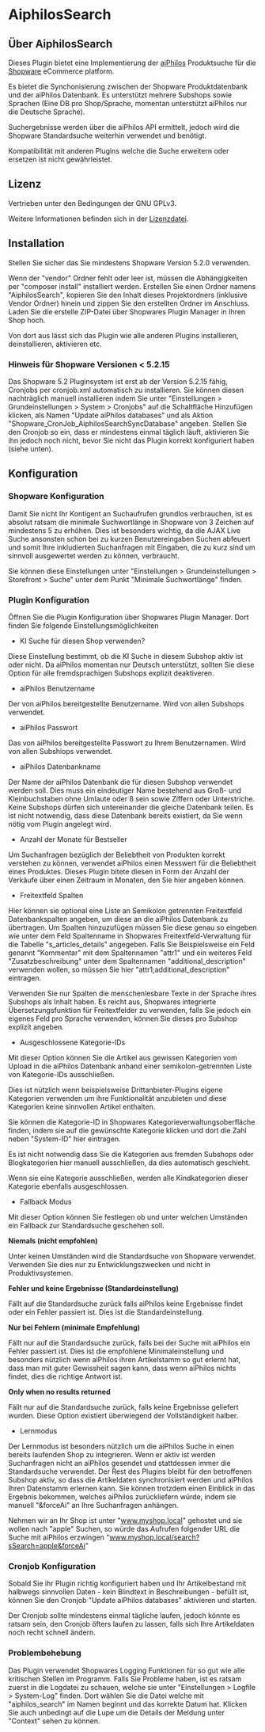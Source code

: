 # AiphilosSearch
## Über AiphilosSearch
Dieses Plugin bietet eine Implementierung der [aiPhilos](https://aiphilos.com) Produktsuche für die [Shopware](https://shopware.com/) eCommerce platform.

Es bietet die Synchonisierung zwischen der Shopware Produktdatenbank und der aiPhilos Datenbank. Es unterstützt mehrere Subshops sowie Sprachen (Eine DB pro Shop/Sprache, momentan unterstützt aiPhilos nur die Deutsche Sprache).

Suchergebnisse werden über die aiPhilos API ermittelt, jedoch wird die Shopware Standardsuche weiterhin verwendet und benötigt.

Kompatibilität mit anderen Plugins welche die Suche erweitern oder ersetzen ist nicht gewährleistet.

## Lizenz

Vertrieben unter den Bedingungen der GNU GPLv3.

Weitere Informationen befinden sich in der [Lizenzdatei](LICENSE.md).

## Installation

Stellen Sie sicher das Sie mindestens Shopware Version 5.2.0 verwenden.

Wenn der "vendor" Ordner fehlt oder leer ist, müssen die Abhängigkeiten per "composer install" installiert werden.
Erstellen Sie einen Ordner namens "AiphilosSearch", kopieren Sie den Inhalt dieses Projektordners (inklusive Vendor Ordner) hinein und zippen Sie den erstellten Ordner im Anschluss.
Laden Sie die erstelle ZIP-Datei über Shopwares Plugin Manager in Ihren Shop hoch.

Von dort aus lässt sich das Plugin wie alle anderen Plugins installieren, deinstallieren, aktivieren etc.

### Hinweis für Shopware Versionen < 5.2.15

Das Shopware 5.2 Pluginsystem ist erst ab der Version 5.2.15 fähig, Cronjobs per cronjob.xml automatisch zu installieren.
Sie können diesen nachträglich manuell installieren indem Sie unter "Einstellungen > Grundeinstellungen > System > Cronjobs" auf die Schaltfläche Hinzufügen klicken, als Namen "Update aiPhilos databases" und als Aktion "Shopware_CronJob_AiphilosSearchSyncDatabase" angeben.
Stellen Sie den Cronjob so ein, dass er mindestens einmal täglich läuft, aktivieren Sie ihn jedoch noch nicht, bevor Sie nicht das Plugin korrekt konfiguriert haben (siehe unten).

## Konfiguration

### Shopware Konfiguration

Damit Sie nicht Ihr Kontigent an Suchaufrufen grundlos verbrauchen, ist es absolut ratsam die minimale Suchwortlänge in Shopware von 3 Zeichen auf mindestens 5 zu erhöhen.
Dies ist besonders wichtig, da die AJAX Live Suche ansonsten schon bei zu kurzen Benutzereingaben Suchen abfeuert und somit Ihre inkludierten Suchanfragen mit Eingaben, die zu kurz sind um sinnvoll ausgewertet werden zu können, verbraucht.

Sie können diese Einstellungen unter "Einstellungen > Grundeinstellungen > Storefront > Suche" unter dem Punkt "Minimale Suchwortlänge" finden.

### Plugin Konfiguration
Öffnen Sie die Plugin Konfiguration über Shopwares Plugin Manager.
Dort finden Sie folgende Einstellungsmöglichkeiten

* KI Suche für diesen Shop verwenden?

Diese Einstellung bestimmt, ob die KI Suche in diesem Subshop aktiv ist oder nicht. Da aiPhilos momentan nur Deutsch unterstützt, sollten Sie diese Option für alle fremdsprachigen Subshops explizit deaktiveren.

* aiPhilos Benutzername

Der von aiPhilos bereitgestellte Benutzername.
Wird von allen Subshops verwendet.

* aiPhilos Passwort

Das von aiPhilos bereitgestellte Passwort zu Ihrem Benutzernamen.
Wird von allen Subshiops verwendet.

* aiPhilos Datenbankname

Der Name der aiPhilos Datenbank die für diesen Subshop verwendet werden soll.
Dies muss ein eindeutiger Name bestehend aus Groß- und Kleinbuchstaben ohne Umlaute oder ß sein sowie Ziffern oder Unterstriche.
Keine Subshops dürfen sich untereinander die gleiche Datenbank teilen.
Es ist nicht notwendig, dass diese Datenbank bereits existiert, da Sie wenn nötig vom Plugin angelegt wird.

* Anzahl der Monate für Bestseller

Um Suchanfragen bezüglich der Beliebtheit von Produkten korrekt verstehen zu können, verwendet aiPhilos einen Messwert für die Beliebtheit eines Produktes. Dieses Plugin bitete diesen in Form der Anzahl der Verkäufe über einen Zeitraum in Monaten, den Sie hier angeben können.

* Freitextfeld Spalten

Hier können sie optional eine Liste an Semikolon getrennten Freitextfeld Datenbankspalten angeben, um diese an die aiPhilos Datenbank zu übertragen. Um Spalten hinzuzufügen müssen Sie diese genau so eingeben wie unter dem Feld Spaltenname in Shopwares Freitextfeld-Verwaltung für die Tabelle "s_articles_details" angegeben.
Falls Sie Beispielsweise ein Feld genannt "Kommentar" mit dem Spaltennamen "attr1" und ein weiteres Feld "Zusatzbeschreibung" unter dem Spaltennamen "additional_description" verwenden wollen, so müssen Sie hier "attr1;additional_description" eintragen.

Verwenden Sie nur Spalten die menschenlesbare Texte in der Sprache ihres Subshops als Inhalt haben. Es reicht aus, Shopwares integrierte Übersetzungsfunktion für Freitextfelder zu verwenden, falls Sie jedoch ein eigenes Feld pro Sprache verwenden, können Sie dieses pro Subshop explizit angeben.

* Ausgeschlossene Kategorie-IDs

Mit dieser Option können Sie die Artikel aus gewissen Kategorien vom Upload in die aiPhilos Datenbank anhand einer semikolon-getrennten Liste von Kategorie-IDs ausschließen.

Dies ist nützlich wenn beispielsweise Drittanbieter-Plugins eigene Kategorien verwenden um ihre Funktionalität anzubieten und diese Kategorien keine sinnvollen Artikel enthalten.

Sie können die Kategorie-ID in Shopwares Kategorieverwaltungsoberfläche finden, indem sie auf die gewünschte Kategorie klicken und dort die Zahl neben "System-ID" hier eintragen.

Es ist nicht notwendig dass Sie die Kategorien aus fremden Subshops oder Blogkategorien hier manuell ausschließen, da dies automatisch geschieht.

Wenn sie eine Kategorie ausschließen, werden alle Kindkategorien dieser Kategorie ebenfalls ausgeschlossen.

* Fallback Modus

Mit dieser Option können Sie festlegen ob und unter welchen Umständen ein Fallback zur Standardsuche geschehen soll.

__Niemals (nicht empfohlen)__

Unter keinen Umständen wird die Standardsuche von Shopware verwendet.
Verwenden Sie dies nur zu Entwicklungszwecken und nicht in Produktivsystemen.

__Fehler und keine Ergebnisse (Standardeinstellung)__

Fällt auf die Standardsuche zurück falls aiPhilos keine Ergebnisse findet oder ein Fehler passiert ist. Dies ist die Standardeinstellung. 

__Nur bei Fehlern (minimale Empfehlung)__

Fällt nur auf die Standardsuche zurück, falls bei der Suche mit aiPhilos ein Fehler passiert ist. Dies ist die empfohlene Minimaleinstellung und besonders nützlich wenn aiPhilos ihren Artikelstamm so gut erlernt hat, dass man mit guter Gewissheit sagen kann, dass wenn aiPhilos nichts findet, dies die richtige Antwort ist.

__Only when no results returned__

Fällt nur auf die Standardsuche zurück, falls keine Ergebnisse geliefert wurden. Diese Option existiert überwiegend der Vollständigkeit halber.

* Lernmodus

Der Lernmodus ist besonders nützlich um die aiPhilos Suche in einen bereits laufenden Shop zu integrieren. Wenn er aktiv ist werden Suchanfragen nicht an aiPhilos gesendet und stattdessen immer die Standardsuche verwendet. Der Rest des Plugins bleibt für den betroffenen Subshop aktiv, so dass die Artikeldaten synchronisiert werden und aiPhilos Ihren Datenstamm erlernen kann. Sie können trotzdem einen Einblick in das Ergebnis bekommen, welches aiPhilos zurückliefern würde, indem sie manuell "&forceAi" an Ihre Suchanfragen anhängen.

Nehmen wir an Ihr Shop ist unter "www.myshop.local" gehostet und sie wollen nach "apple" Suchen, so würde das Aufrufen folgender URL die Suche mit aiPhilos erzwingen "www.myshop.local/search?sSearch=apple&forceAi"

### Cronjob Konfiguration

Sobald Sie ihr Plugin richtig konfiguriert haben und Ihr Artikelbestand mit halbwegs sinnvollen Daten - kein Blindtext in Beschreibungen - befüllt ist, können Sie den Cronjob "Update aiPhilos databases" aktivieren und starten.

Der Cronjob sollte mindestens einmal tägliche laufen, jedoch könnte es ratsam sein, den Cronjob öfters laufen zu lassen, falls sich Ihre Artikeldaten noch recht schnell ändern.

### Problembehebung

Das Plugin verwendet Shopwares Logging Funktionen für so gut wie alle kritischen Stellen im Programm. Falls Sie Probleme haben, ist es ratsam zuerst in die Logdatei zu schauen, welche sie unter "Einstellungen > Logfile > System-Log" finden. Dort wählen Sie die Datei welche mit "aiphilos_search" im Namen beginnt und das korrekte Datum hat.
Klicken Sie auch unbedingt auf die Lupe um die Details der Meldung unter "Context" sehen zu können.